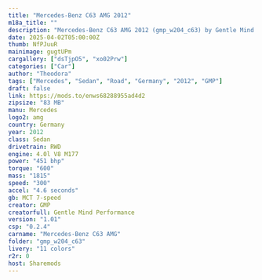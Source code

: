```yaml
---
title: "Mercedes-Benz C63 AMG 2012"
m18a_title: ""
description: "Mercedes-Benz C63 AMG 2012 (gmp_w204_c63) by Gentle Mind Performance"
date: 2025-04-02T05:00:00Z
thumb: NfPJuuR
mainimage: gugtUPm
cargallery: ["dsTjpO5", "xo02Prw"]
categories: ["Car"]
author: "Theodora"
tags: ["Mercedes", "Sedan", "Road", "Germany", "2012", "GMP"]
draft: false
link: https://mods.to/enws68288955ad4d2
zipsize: "83 MB"
manu: Mercedes
logo2: amg
country: Germany
year: 2012
class: Sedan
drivetrain: RWD
engine: 4.0l V8 M177
power: "451 bhp"
torque: "600"
mass: "1815"
speed: "300"
accel: "4.6 seconds"
gb: MCT 7-speed
creator: GMP
creatorfull: Gentle Mind Performance
version: "1.01"
csp: "0.2.4"
carname: "Mercedes-Benz C63 AMG"
folder: "gmp_w204_c63"
livery: "11 colors"
r2r: 0
host: Sharemods
---
```

